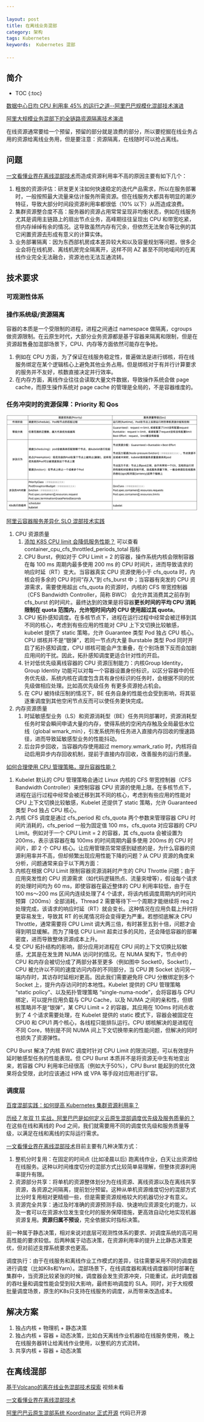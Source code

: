 ```yaml
---

layout: post
title: 在离线业务混部
category: 架构
tags: Kubernetes
keywords:  Kubernetes 混部

---
```


## 简介

* TOC
{:toc}

[数据中心日均 CPU 利用率 45% 的运行之道--阿里巴巴规模化混部技术演进](https://mp.weixin.qq.com/s?__biz=MzUzNzYxNjAzMg==&mid=2247483986&idx=1&sn=44e9ad3c4bc4529a79547ba506773881&chksm=fae5099dcd92808b9af6e8f28a661b8c16284efb4656131479d21e9092922b03728c1140042c&mpshare=1&scene=23&srcid=%23rd)

[阿里大规模业务混部下的全链路资源隔离技术演进](https://mp.weixin.qq.com/s/_DTQ4Q2dC-kN3zyozGf9QA)

在线资源通常要给一个预留，预留的部分就是浪费的部分，所以要挖掘在线业务占用的资源给离线业务用，但是要注意：资源隔离，在线随时可以抢占离线。

## 问题

[一文看懂业界在离线混部技术](https://mp.weixin.qq.com/s/pPinyOY7s016mIWiQV2gFA)而造成资源利用率不高的原因主要有如下几个：
1. 粗放的资源评估：研发更关注如何快速稳定的迭代产品需求，所以在服务部署时，一般按照最大流量来估计服务所需资源。但在线服务大都具有明显的潮汐特征，导致大部分时间段资源利用率都很低（10% 以下）从而造成浪费。
2. 集群资源整合度不高：服务器的资源占用常常呈现非均衡状态，例如在线服务尤其是调用主链路上的扇出节点业务，高峰期往往呈现出 CPU 和带宽吃紧，但内存绰绰有余的情况。这导致虽然内存有冗余，但依然无法聚合等比例的其它闲置资源去形成有意义的计算实体。
3. 业务部署隔离：因为东西部机房成本差异较大和以及容量规划等问题，很多企业会将在线机房、离线机房完全隔离开，这样不同 AZ 甚至不同地域间的在离线作业完全无法融合，资源池也无法互通流转。

## 技术要求

### 可观测性体系

### 操作系统级/资源隔离

容器的本质是一个受限制的进程，进程之间通过 namespace 做隔离，cgroups 做资源限制。在云原生时代，大部分业务资源都是基于容器来隔离和限制，但是在资源超售叠加混部场景下，CPU、内存等方面依然可能存在争抢。
1. 例如在 CPU 方面，为了保证在线服务稳定性，普遍做法是进行绑核，将在线服务绑定在某个逻辑核心上避免其他业务占用。但是绑核对于有并行计算要求的服务并不友好，核数直接决定并行效率。
2. 在内存方面，离线作业往往会读取大量文件数据，导致操作系统会做 page cache，而原生操作系统对 page cache 的管理是全局的，不是容器维度的。

### 任务冲突时的资源保障：Priority 和 Qos

![](/public/upload/kubernetes/priority_vs_qos.png)

[阿里云容器服务差异化 SLO 混部技术实践](https://mp.weixin.qq.com/s/fkX_lStva96HEbmPbR6iZw)
1. CPU 资源质量
    1. [添加 K8S CPU limit 会降低服务性能？](https://mp.weixin.qq.com/s/cR6MpQu-n1cwMbXmVaXqzQ) 可以查看container_cpu_cfs_throttled_periods_total 指标
    1. CPU Burst，例如对于 CPU Limit = 2 的容器，操作系统内核会限制容器在每 100 ms 周期内最多使用 200 ms 的 CPU 时间片，进而导致请求的响应时延（RT）变大。当容器真实 CPU 资源使用小于 cfs_quota 时，内核会将多余的 CPU 时间“存入”到 cfs_burst 中；当容器有突发的 CPU 资源需求，需要使用超出 cfs_quota 的资源时，内核的 CFS 带宽控制器（CFS Bandwidth Controller，简称 BWC） 会允许其消费其之前存到 cfs_burst 的时间片。最终达到的效果是将容器**更长时间的平均 CPU 消耗限制在 quota 范围内，允许短时间内的 CPU 使用超过其 quota**。
    2. CPU 拓扑感知调度。在多核节点下，进程在运行过程中经常会被迁移到其不同的核心，考虑到有些应用的性能对 CPU 上下文切换比较敏感，kubelet 提供了 static 策略，允许 Guarantee 类型 Pod 独占 CPU 核心。CPU 绑核并不是“银弹”，若同一节点内大量 Burstable  类型 Pod 同时开启了拓扑感知调度，CPU 绑核可能会产生重叠，在个别场景下反而会加剧应用间的干扰。因此，拓扑感知调度更适合针对性的开启。
    3. 针对低优先级离线容器的 CPU 资源压制能力：内核Group Identity，Group Identity 功能可以对每一个容器设置身份标识，以区分容器中的任务优先级，系统内核在调度包含具有身份标识的任务时，会根据不同的优先级做相应处理。比如高优先级任务 有更多资源抢占机会。 
    4. 在 CPU 被持续压制的情况下，BE 任务自身的性能也会受到影响，将其驱逐重调度到其他空闲节点反而可以使任务更快完成。
2. 内存资源质量
    1. 时延敏感型业务（LS）和资源消耗型（BE）任务共同部署时，资源消耗型任务时常会瞬间申请大量的内存，使得系统的空闲内存触及全局最低水位线（global wmark_min），引发系统所有任务进入直接内存回收的慢速路径，进而导致延敏感型业务的性能抖动。
    2. 后台异步回收，当容器内存使用超过 memory.wmark_ratio 时，内核将自动启用异步内存回收机制，提前于直接内存回收，改善服务的运行质量。

[如何合理使用 CPU 管理策略，提升容器性能？](https://mp.weixin.qq.com/s/N7UWOjqEnZ8oojWgFGBOlQ)
1. Kubelet 默认的 CPU 管理策略会通过 Linux 内核的 CFS 带宽控制器（CFS Bandwidth Controller）来控制容器 CPU 资源的使用上限。在多核节点下，进程在运行过程中经常会被迁移到其不同的核心，考虑到有些应用的性能对 CPU 上下文切换比较敏感，Kubelet 还提供了 static 策略，允许 Guaranteed 类型 Pod 独占 CPU 核心。
2. 内核 CFS 调度是通过 cfs_period 和 cfs_quota 两个参数来管理容器 CPU 时间片消耗的，cfs_period 一般为固定值 100 ms，cfs_quota 对应容器的 CPU Limit。例如对于一个 CPU Limit = 2 的容器，其 cfs_quota 会被设置为 200ms，表示该容器在每 100ms 的时间周期内最多使用 200ms 的 CPU 时间片，即 2 个 CPU 核心。让应用管理员常常感到疑惑的是，为什么容器的资源利用率并不高，但却频繁出现应用性能下降的问题？从 CPU 资源的角度来分析，问题通常来自于以下两方面：
  1. 内核在根据 CPU Limit 限制容器资源消耗时产生的 CPU Throttle 问题；由于应用突发性的 CPU 资源需求（如代码逻辑热点、流量突增等），假设每个请求的处理时间均为 60 ms，即使容器在最近整体的 CPU 利用率较低，由于在 100 ms～200 ms 区间内连续处理了4 个请求，将该内核调度周期内的时间片预算（200ms）全部消耗，Thread 2 需要等待下一个周期才能继续将 req 2 处理完成，该请求的响应时延（RT）就会变长。这种情况在应用负载上升时将更容易发生，导致其 RT 的长尾情况将会变得更为严重。若想彻底解决 CPU Throttle，通常需要将 CPU Limit 调大两三倍，有时甚至五到十倍，问题才会得到明显缓解。而为了降低 CPU Limit 超卖过多的风险，还会降低容器的部署密度，进而导致整体资源成本上升。
  2. 受 CPU 拓扑结构的影响，部分应用对进程在 CPU 间的上下文切换比较敏感，尤其是在发生跨 NUMA 访问时的情况。在 NUMA 架构下，节点中的 CPU 和内存会被切分成了两部分甚至更多（例如图中 Socket0，Socket1），CPU 被允许以不同的速度访问内存的不同部分，当 CPU 跨 Socket 访问另一端内存时，其访存时延相对更高。因此我们需要避免将 CPU 分散绑定到多个 Socket 上，提升内存访问时的本地性。Kubelet 提供的 CPU 管理策略 “static policy”、以及拓扑管理策略 “single-numa-node”，会将容器与 CPU 绑定，可以提升应用负载与 CPU Cache，以及 NUMA 之间的亲和性，但绑核策略并不是“银弹”，某 CPU Limit = 2 的容器，其应用在 100ms 时间点收到了 4 个请求需要处理，在 Kubelet 提供的 static 模式下，容器会被固定在 CPU0 和 CPU1 两个核心，各线程只能排队运行。CPU 绑核解决的是进程在不同 Core，特别是不同 NUMA 间上下文切换带来的性能问题，但解决的同时也损失了资源弹性。

CPU Burst 解决了内核 BWC 调度时针对 CPU Limit 的限流问题，可以有效提升延时敏感型任务的性能表现。但 CPU Burst 本质并不是将资源无中生有地变出来，若容器 CPU 利用率已经很高（例如大于50%），CPU Burst 能起到的优化效果将会受限，此时应该通过 HPA 或 VPA 等手段对应用进行扩容。

### 调度层

[百度混部实践：如何提高 Kubernetes 集群资源利用率？](https://mp.weixin.qq.com/s/12XFN2lPB3grS5FteaF__A)

[历经 7 年双 11 实战，阿里巴巴是如何定义云原生混部调度优先级及服务质量的？](https://mp.weixin.qq.com/s/GrgWzxAfHe2Ml4biwai8eQ)在这些在线和离线的 Pod 之间，我们就需要用不同的调度优先级和服务质量等级，以满足在线和离线的实际运行需求。

[一文看懂业界在离线混部技术](https://mp.weixin.qq.com/s/pPinyOY7s016mIWiQV2gFA)目前主要有几种决策方式：
1. 整机分时复用：在固定的时间点 (比如凌晨以后) 跑离线作业，白天让出资源给在线服务。这种以时间维度切分的混部方式比较简单易理解，但整体资源利用率提升有限。
2. 资源部分共享：将单机的资源整体划分为在线资源、离线资源以及在离线共享资源，各资源之间隔离，提前划分预留。这种从单机资源维度切分的混部方式比分时复用相对更精细一些，但是需要资源规格较大的机器切分才有意义。
3. 资源完全共享：通过及时准确的资源预测手段、快速响应资源变化的能力，以及一套可以在资源水位发生变化时的服务保障措施，更高效自动化地实现机器资源复用。**资源归属不预设**，完全依据实时指标决策。

前一种属于静态决策，相对来说对底层可观测性体系的要求、对调度系统的高可用高性能的要求较低。后两种属于动态决策，在资源利用率的提升上比静态决策更优，但对前述支撑系统要求也更高。

调度执行：由于在线服务和离线作业工作模式的差异，往往需要采用不同的调度器进行调度（比如K8s和Yarn）。混部场景下，在线调度器和离线调度器同时部署在集群中，当资源比较紧张的时候，调度器会发生资源冲突，只能重试，此时调度器的吞吐量和调度性能会受到较大影响，最终影响调度的 SLA。同时，对于大规模批量调度场景，原生的K8s只支持在线服务的调度，从而带来改造成本。

## 解决方案

1. 独占内核 + 物理机 + 静态决策
2. 独占内核 + 容器 + 动态决策，比如白天离线作业机器给在线服务使用， 晚上在线服务器转让给离线作业使用，以整机的方式流转。
3. 共享内核 + 容器 + 动态决策


## 在离线混部

[基于Volcano的离在线业务混部技术探索](https://www.bilibili.com/video/BV1AZ4y1X7AQ) 视频未看

[一文看懂业界在离线混部技术](https://mp.weixin.qq.com/s/pPinyOY7s016mIWiQV2gFA)

[阿里巴巴云原生混部系统 Koordinator 正式开源](https://mp.weixin.qq.com/s/QpDuHCSTwwnYqSShHrG_tA) 代码已开源
